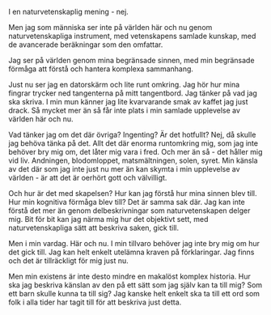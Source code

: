 I en naturvetenskaplig mening - nej.

Men jag som människa ser inte på världen här och nu genom naturvetenskapliga instrument, med vetenskapens samlade kunskap, med de avancerade beräkningar som den omfattar.

Jag ser på världen genom mina begränsade sinnen, med min begränsade förmåga att förstå och hantera komplexa sammanhang.

Just nu ser jag en datorskärm och lite runt omkring. Jag hör hur mina fingrar trycker ned tangenterna på mitt tangentbord. Jag tänker på vad jag ska skriva. I min mun känner jag lite kvarvarande smak av kaffet jag just drack. Så mycket mer än så får inte plats i min samlade upplevelse av världen här och nu.

Vad tänker jag om det där övriga? Ingenting? Är det hotfullt? Nej, då skulle jag behöva tänka på det. Allt det där enorma runtomkring mig, som jag inte behöver bry mig om, det låter mig vara i fred. Och mer än så - det håller mig vid liv. Andningen, blodomloppet, matsmältningen, solen, syret. Min känsla av det där som jag inte just nu mer än kan skymta i min upplevelse av världen - är att det är oerhört gott och välvilligt.

Och hur är det med skapelsen? Hur kan jag förstå hur mina sinnen blev till. Hur min kognitiva förmåga blev till? Det är samma sak där. Jag kan inte förstå det mer än genom delbeskrivningar som naturvetenskapen delger mig. Bit för bit kan jag närma mig hur det objektivt sett, med naturvetenskapliga sätt att beskriva saken, gick till.

Men i min vardag. Här och nu. I min tillvaro behöver jag inte bry mig om hur det gick till. Jag kan helt enkelt utelämna kraven på förklaringar. Jag finns och det är tillräckligt för mig just nu.

Men min existens är inte desto mindre en makalöst komplex historia. Hur ska jag beskriva känslan av den på ett sätt som jag själv kan ta till mig? Som ett barn skulle kunna ta till sig? Jag kanske helt enkelt ska ta till ett ord som folk i alla tider har tagit till för att beskriva just detta.
